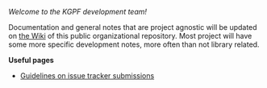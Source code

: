 *Welcome to the KGPF development team!*

Documentation and general notes that are project agnostic will be updated
on [the Wiki](https://github.com/kgpf-dev/.github/wiki/) of this public organizational repository.
Most project will have some more specific development notes, more often than not library related.

**Useful pages**

- [Guidelines on issue tracker submissions](https://github.com/kgpf-dev/.github/wiki/Issue-Submissions)
